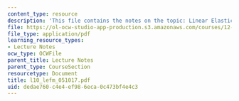 ```yaml
---
content_type: resource
description: 'This file contains the notes on the topic: Linear Elastic Fracture Mechanics.'
file: https://ol-ocw-studio-app-production.s3.amazonaws.com/courses/12-524-mechanical-properties-of-rocks-fall-2005/dedae760c4e4ef986eca0c473bf4e4c3_l10_lefm_051017.pdf
file_type: application/pdf
learning_resource_types:
- Lecture Notes
ocw_type: OCWFile
parent_title: Lecture Notes
parent_type: CourseSection
resourcetype: Document
title: l10_lefm_051017.pdf
uid: dedae760-c4e4-ef98-6eca-0c473bf4e4c3
---
```

